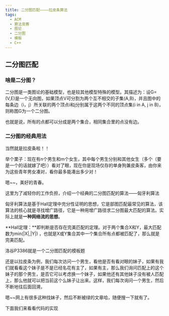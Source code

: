 ```yaml
---
title: 二分图匹配————拉皮条算法
tags:
  - ACM
  - 算法竞赛
  - 图论
  - 二分图
  - 模板
  - C++
---
```


## 二分图匹配

### 啥是二分图？

二分图是一类图论的基础模型，也是较其他模型特殊的模型。其描述为：设G=(V,E)是一个无向图，如果顶点V可分割为两个互不相交的子集(A,B)，并且图中的每条边（i，j）所关联的两个顶点i和j分别属于这两个不同的顶点集(i in A, j in B)，则称图G为一个二分图。

也就是说，所有的点都可以分成是两个集合，相同集合里的点没有边。

### 二分图的经典用法

当然就是拉皮条啦！！

举个栗子：现在有n个男生和m个女生，其中每个男生分别和其他女生（多个（要是一个的话就嫁了吧））看对了眼，现在你是现场仅存的单身狗兼皮条客，由你来为这些青年男女凑对，看你最多能凑出多少对！

嗯~~，美好的青春。

这里为了减轻你的工作负担，介绍一个经典的二分图匹配的算法——匈牙利算法

匈牙利算法是基于Hall定理中充分性证明的思想，它是部图匹配最常见的算法，该算法的核心就是寻找增广路径，它是一种用增广路径求二分图最大匹配的算法。实际上就是**一种网络流的思想**。

**Hall定理：**即判断是否存在完美匹配的定理。对于两个集合X和Y，最大匹配数为min(|X|,|Y|) ，也就是X或Y集合其中一个集合所有点都被匹配了，那么就是完美匹配。

洛谷P3386就是一个二分图匹配的模板题

还是以拉皮条为例，我们每次访问一个男生，看他是否有看对眼的妹子，如果有我们就看看这个妹子是不是已经名花有主了，如果有主，那么我们询问匹配上的这个妹子的那个男生，是否它可以考虑换一个妹子，如果他还有其他妹子没有被人匹配上，那么他就可以把当前这个么妹子让出来。这样，我们每次询问一个男生，然后不断地往后面回溯，

嗯~~网上有很多这种找妹子，然后不断被绿的文章哈，随便搜一下就有了。

下面我们来看看代码的实现

